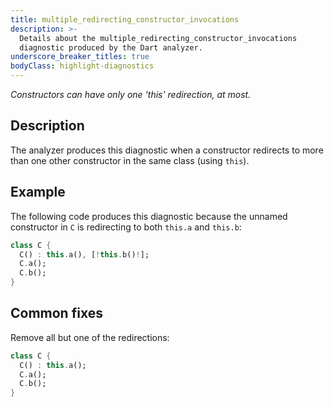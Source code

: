 ```yaml
---
title: multiple_redirecting_constructor_invocations
description: >-
  Details about the multiple_redirecting_constructor_invocations
  diagnostic produced by the Dart analyzer.
underscore_breaker_titles: true
bodyClass: highlight-diagnostics
---
```


_Constructors can have only one 'this' redirection, at most._

## Description

The analyzer produces this diagnostic when a constructor redirects to more
than one other constructor in the same class (using `this`).

## Example

The following code produces this diagnostic because the unnamed
constructor in `C` is redirecting to both `this.a` and `this.b`:

```dart
class C {
  C() : this.a(), [!this.b()!];
  C.a();
  C.b();
}
```

## Common fixes

Remove all but one of the redirections:

```dart
class C {
  C() : this.a();
  C.a();
  C.b();
}
```
